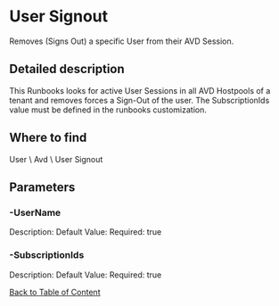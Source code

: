 # User Signout

Removes (Signs Out) a specific User from their AVD Session.

## Detailed description
This Runbooks looks for active User Sessions in all AVD Hostpools of a tenant and removes forces a Sign-Out of the user.
The SubscriptionIds value must be defined in the runbooks customization.

## Where to find
User \ Avd \ User Signout

## Parameters
### -UserName
Description: 
Default Value: 
Required: true

### -SubscriptionIds
Description: 
Default Value: 
Required: true


[Back to Table of Content](../../../README.md)

